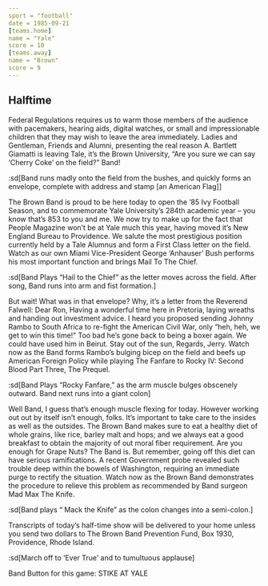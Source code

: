 ```yaml
---
sport = "football"
date = 1985-09-21
[teams.home]
name = "Yale"
score = 10
[teams.away]
name = "Brown"
score = 9
---
```


## Halftime

Federal Regulations requires us to warm those members of the audience with pacemakers, hearing aids, digital watches, or small and impressionable children that they may wish to leave the area immediately. Ladies and Gentleman, Friends and Alumni, presenting the real reason A. Bartlett Giamatti is leaving Tale, it’s the Brown University, “Are you sure we can say ‘Cherry Coke’ on the field?” Band!

:sd[Band runs madly onto the field from the bushes, and quickly forms an envelope, complete with address and stamp [an American Flag]]

The Brown Band is proud to be here today to open the ’85 Ivy Football Season, and to commemorate Yale University’s 284th academic year – you know that’s 853 to you and me. We now try to make up for the fact that People Magazine won’t be at Yale much this year, having moved it’s New England Bureau to Providence. We salute the most prestigious position currently held by a Tale Alumnus and form a First Class letter on the field. Watch as our own Miami Vice-President George ‘Anhauser’ Bush performs his most important function and brings Mail To The Chief.

:sd[Band Plays “Hail to the Chief” as the letter moves across the field. After song, Band runs into arm and fist formation.]

But wait! What was in that envelope? Why, it’s a letter from the Reverend Falwell: Dear Ron, Having a wonderful time here in Pretoria, laying wreaths and handing out investment advice. I heard you proposed sending Johnny Rambo to South Africa to re-fight the American Civil War, only “heh, heh, we get to win this time!” Too bad he’s gone back to being a boxer again. We could have used him in Beirut. Stay out of the sun, Regards, Jerry. Watch now as the Band forms Rambo’s bulging bicep on the field and beefs up American Foreign Policy while playing The Fanfare to Rocky IV: Second Blood Part Three, The Prequel.

:sd[Band Plays “Rocky Fanfare,” as the arm muscle bulges obscenely outward. Band next runs into a giant colon]

Well Band, I guess that’s enough muscle flexing for today. However working out out by itself isn’t enough, folks. It’s important to take care to the insides as well as the outsides. The Brown Band makes sure to eat a healthy diet of whole grains, like rice, barley malt and hops; and we always eat a good breakfast to obtain the majority of out moral fiber requirement. Are you enough for Grape Nuts? The Band is. But remember, going off this diet can have serious ramifications. A recent Government probe revealed such trouble deep within the bowels of Washington, requiring an immediate purge to rectify the situation. Watch now as the Brown Band demonstrates the procedure to relieve this problem as recommended by Band surgeon Mad Max The Knife.

:sd[Band plays “ Mack the Knife” as the colon changes into a semi-colon.]

Transcripts of today’s half-time show will be delivered to your home unless you send two dollars to The Brown Band Prevention Fund, Box 1930, Providence, Rhode Island.

:sd[March off to ‘Ever True’ and to tumultuous applause]

Band Button for this game: STIKE AT YALE
